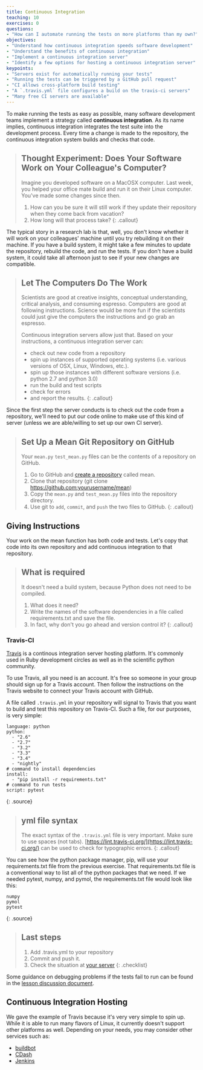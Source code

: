 ```yaml
---
title: Continuous Integration
teaching: 10
exercises: 0
questions:
- "How can I automate running the tests on more platforms than my own?"
objectives:
- "Understand how continuous integration speeds software development"
- "Understand the benefits of continuous integration"
- "Implement a continuous integration server"
- "Identify a few options for hosting a continuous integration server"
keypoints:
- "Servers exist for automatically running your tests"
- "Running the tests can be triggered by a GitHub pull request"
- "CI allows cross-platform build testing"
- "A `.travis.yml` file configures a build on the travis-ci servers"
- "Many free CI servers are available"
---
```


To make running the tests as easy as possible, many software development teams
implement a strategy called **continuous integration**.
As its name implies, continuous integration integrates the test suite into the
development process. Every time a change is made to the repository, the
continuous integration system builds and checks that code.

> ## Thought Experiment: Does Your Software Work on Your Colleague's Computer?
>
> Imagine you developed software on a MacOSX computer. Last week, you helped
> your office mate build and run it on their Linux computer. You've made some
> changes since then.
> 1. How can you be sure it will still work if they update their repository when
> they come back from vacation?
> 2. How long will that process take?
{: .callout}

The typical story in a research lab is that, well, you don't know whether it
will work on your colleagues' machine until you try rebuilding it on their
machine. If you have a build system, it might take a few minutes to update the
repository, rebuild the code, and run the tests. If you don't have a build
system, it could take all afternoon just to see if your new changes are
compatible.

> ## Let The Computers Do The Work
>
> Scientists are good at creative insights, conceptual understanding, critical
> analysis, and consuming espresso. Computers are good at following instructions.
> Science would be more fun if the scientists could just give the computers the
> instructions and go grab an espresso.
>
> Continuous integration servers allow just that. Based on your instructions, a
> continuous integration server can:
>
> - check out new code from a repository
> - spin up instances of supported operating systems
> (i.e. various versions of OSX, Linux, Windows, etc.).
> - spin up those instances with different software versions
> (i.e. python 2.7 and python 3.0)
> - run the build and test scripts
> - check for errors
> - and report the results.
{: .callout}


Since the first step the server conducts is to check out the code from a
repository, we'll need to put our code online to make use of this kind of
server (unless we are able/willing to set up our own CI server).


> ## Set Up a Mean Git Repository on GitHub
>
> Your `mean.py` `test_mean.py` files can be the contents of a repository on
> GitHub.
>
> 1. Go to GitHub and [create a repository](https://github.com/new) called mean.
> 2. Clone that repository (git clone https://github.com:yourusername/mean)
> 3. Copy the `mean.py` and `test_mean.py` files into the repository directory.
> 4. Use git to `add`, `commit`, and `push` the two files to GitHub.
{: .callout}

## Giving Instructions

Your work on the mean function has both code and tests. Let's copy that code
into its own repository and add continuous integration to that repository.

> ## What is required
>
> It doesn't need a build system, because Python does not need to be compiled.
>
> 1. What does it need?
> 2. Write the names of the software dependencies in a file called requirements.txt
> and save the file.
> 3. In fact, why don't you go ahead and version control it?
{: .callout}

### Travis-CI

[Travis](https://travis-ci.org/) is a continous integration server
hosting platform. It's commonly used in Ruby development circles as
well as in the scientific python community.

To use Travis, all you need is an account. It's free so someone in your group
should sign up for a Travis account. Then follow the instructions on the Travis
website to connect your Travis account with GitHub.

A file called `.travis.yml` in your repository will signal to Travis that you want to
build and test this repository on Travis-CI. Such a file, for our purposes, is very simple:

~~~
language: python
python:
  - "2.6"
  - "2.7"
  - "3.2"
  - "3.3"
  - "3.4"
  - "nightly"
# command to install dependencies
install:
  - "pip install -r requirements.txt"
# command to run tests
script: pytest
~~~
{: .source}

> ## yml file syntax
>
> The exact syntax of the `.travis.yml` file is very important.
> Make sure to use spaces (not tabs).
> [https://lint.travis-ci.org/](https://lint.travis-ci.org/)
> can be used to check for typographic errors.
{: .callout}

You can see how the python package manager, pip, will use your requirements.txt file
from the previous exercise. That requirements.txt file is a conventional way to
list all of the python packages that we need. If we needed pytest, numpy, and
pymol, the requirements.txt file would look like this:

~~~
numpy
pymol
pytest
~~~
{: .source}

> ## Last steps
>
> 1. Add .travis.yml to your repository
> 2. Commit and push it.
> 3. Check the situation at [your server](https://travis-ci.org/)
{: .checklist}

Some guidance on debugging problems if the tests fail to run can be found in
the [lesson discussion document](./discussion.html).

## Continuous Integration Hosting

We gave the example of Travis because it's very very simple to spin up. While
it is able to run many flavors of Linux, it currently doesn't support other
platforms as well. Depending on your needs, you may consider other services
such as:

- [buildbot](http://buildbot.net/)
- [CDash](http://www.cdash.org/)
- [Jenkins](https://jenkins-ci.org/)
